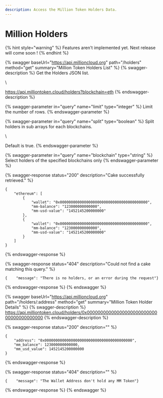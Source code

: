 ```yaml
---
description: Access the Million Token Holders Data.
---
```


# Million Holders

{% hint style="warning" %}
Features aren't implemented yet. Next release will come soon !
{% endhint %}

{% swagger baseUrl="https://api.millioncloud.org" path="/holders" method="get" summary="Million Token Holders List" %}
{% swagger-description %}
Get the Holders JSON list.

\


https://api.milliontoken.cloud/holders?blockchain=eth
{% endswagger-description %}

{% swagger-parameter in="query" name="limit" type="integer" %}
Limit the number of rows.
{% endswagger-parameter %}

{% swagger-parameter in="query" name="split" type="boolean" %}
Split holders in sub arrays for each blockchains.

\


Default is true.
{% endswagger-parameter %}

{% swagger-parameter in="query" name="blockchain" type="string" %}
Select holders of the specified blockchains only
{% endswagger-parameter %}

{% swagger-response status="200" description="Cake successfully retrieved." %}
```
{
    "ethereum": [
        {
            "wallet": "0x0000000000000000000000000000000000000000",    
            "mm-balance": "123000000000000",    
            "mm-usd-value": "1452145200000000"
        },
        {
            "wallet": "0x0000000000000000000000000000000000000000",    
            "mm-balance": "123000000000000",    
            "mm-usd-value": "1452145200000000"
        }
    ]
}
```
{% endswagger-response %}

{% swagger-response status="404" description="Could not find a cake matching this query." %}
```
{    "message": "There is no holders, or an error during the request"}
```
{% endswagger-response %}
{% endswagger %}

{% swagger baseUrl="https://api.millioncloud.org" path="/holders/:address" method="get" summary="Million Token Holder Details" %}
{% swagger-description %}
https://api.milliontoken.cloud/holders/0x0000000000000000000000000000000000000000
{% endswagger-description %}

{% swagger-response status="200" description="" %}
```
{
    "address": "0x0000000000000000000000000000000000000000", 
    "mm_balance": 123000000000000,
    "mm_usd_value": 1452145200000000
}
```
{% endswagger-response %}

{% swagger-response status="404" description="" %}
```
{    "message": "The Wallet Address don't hold any MM Token"}
```
{% endswagger-response %}
{% endswagger %}

